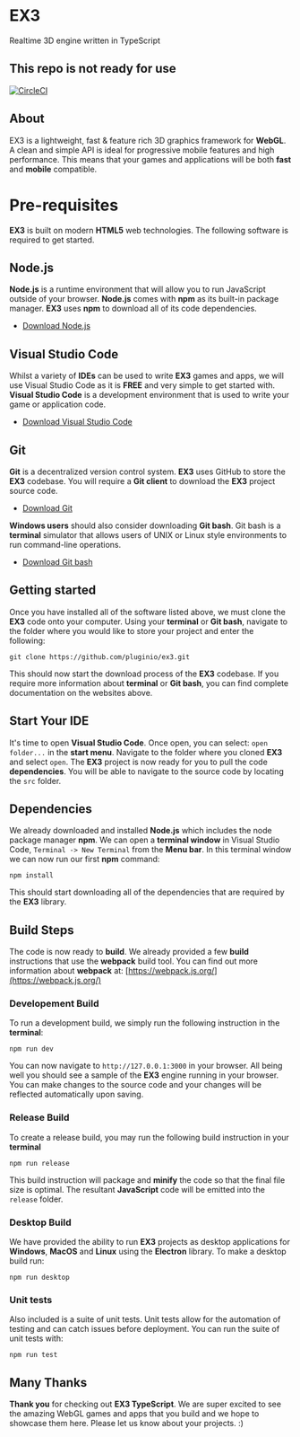 # EX3
Realtime 3D engine written in TypeScript

## This repo is not ready for use


[![CircleCI](https://circleci.com/gh/pluginio/ex3.svg?style=svg)](https://circleci.com/gh/pluginio/ex3)

## About

EX3 is a lightweight, fast & feature rich 3D graphics framework for **WebGL**. A clean and simple API is ideal for progressive mobile features and high performance. This means that your games and applications will be both **fast** and  **mobile** compatible.


# Pre-requisites

**EX3** is built on modern **HTML5** web technologies. The following software is required to get started.


## Node.js

**Node.js** is a runtime environment that will allow you to run JavaScript outside of your browser. **Node.js** comes with **npm** as its built-in package manager. **EX3** uses **npm** to download all of its code dependencies.

- [Download Node.js](https://nodejs.org/en/download/)

## Visual Studio Code

Whilst a variety of **IDEs** can be used to write **EX3** games and apps, we will use Visual Studio Code as it is **FREE** and very simple to get started with. **Visual Studio Code** is a development environment that is used to write your game or application code.

- [Download Visual Studio Code](https://code.visualstudio.com/)

## Git

**Git** is a decentralized version control system. **EX3** uses GitHub to store the **EX3**  codebase. You will require a **Git client** to download the **EX3** project source code.

- [Download Git](https://git-scm.com/)

**Windows users** should also consider downloading **Git bash**. Git bash is a **terminal** simulator that allows users of UNIX or Linux style environments to run command-line operations.

- [Download Git bash](https://gitforwindows.org/)

## Getting started

Once you have installed all of the software listed above, we must clone the **EX3** code onto your computer. Using your **terminal** or **Git bash**, navigate to the folder where you would like to store your project and enter the following:

`git clone https://github.com/pluginio/ex3.git`

This should now start the download process of the **EX3** codebase. If you require more information about **terminal** or **Git bash**, you can find complete documentation on the websites above.

## Start Your IDE

It's time to open **Visual Studio Code**. Once open, you can select:  `open folder...` in the **start menu**. Navigate to the folder where you cloned **EX3** and select `open`. The **EX3** project is now ready for you to pull the code **dependencies**. You will be able to navigate to the source code by locating the `src` folder.

## Dependencies

We already downloaded and installed **Node.js** which includes the node package manager **npm**. We can open a **terminal window** in Visual Studio Code, `Terminal -> New Terminal` from the **Menu bar**. In this terminal window we can now run our first **npm** command:

`npm install`

This should start downloading all of the dependencies that are required by the **EX3** library.

## Build Steps

The code is now ready to **build**. We already provided a few **build** instructions that use the **webpack** build tool. You can find out more information about **webpack** at: [https://webpack.js.org/](https://webpack.js.org/)

### Developement Build

To run a development build, we simply run the following instruction in the **terminal**:

`npm run dev`

You can now navigate to `http://127.0.0.1:3000` in your browser. All being well you should see a sample of the **EX3** engine running in your browser. You can make changes to the source code and your changes will be reflected automatically upon saving.

### Release Build

To create a release build, you may run the following build instruction in your **terminal**

`npm run release`

This build instruction will package and **minify** the code so that the final file size is optimal. The resultant **JavaScript** code will be emitted into the `release` folder.

### Desktop Build

We have provided the ability to run **EX3** projects as desktop applications for **Windows**, **MacOS** and **Linux** using the **Electron** library. To make a desktop build run:

`npm run desktop`

### Unit tests

Also included is a suite of unit tests. Unit tests allow for the automation of testing and can catch issues before deployment. You can run the suite of unit tests with:

`npm run test`

## Many Thanks
**Thank you** for checking out **EX3 TypeScript**. We are super excited to see the amazing WebGL games and apps that you build and we hope to showcase them here. Please let us know about your projects. :)